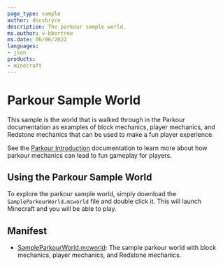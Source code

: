 ```yaml
---
page_type: sample
author: docsbryce
description: The parkour sample world.
ms.author: v-bbortree
ms.date: 06/06/2022
languages:
- json
products:
- minecraft
---
```


# Parkour Sample World

This sample is the world that is walked through in the Parkour documentation as examples of block mechanics, player mechanics, and Redstone mechanics that can be used to make a fun player experience.

See the [Parkour Introduction](https://learn.microsoft.com/minecraft/creator/documents/ParkourIntro) documentation to learn more about how parkour mechanics can lead to fun gameplay for players.

## Using the Parkour Sample World

To explore the parkour sample world, simply download the `SampleParkourWorld.mcworld` file and double click it. This will launch Minecraft and you will be able to play.

## Manifest

- [SampleParkourWorld.mcworld](https://github.com/microsoft/minecraft-samples/blob/main/parkour_sample_world/SampleParkourWorld.mcworld): The sample parkour world with block mechanics, player mechanics, and Redstone mechanics.
